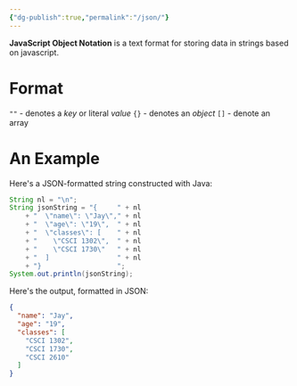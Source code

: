 ```yaml
---
{"dg-publish":true,"permalink":"/json/"}
---
```


**JavaScript Object Notation** is a text format for storing data in strings based on javascript. 
# Format
`""` - denotes a *key* or literal *value*
`{}` - denotes an *object*
`[]` - denote an array 

# An Example 
Here's a JSON-formatted string constructed with Java: 
```java 
String nl = "\n";
String jsonString = "{     " + nl
    + "  \"name\": \"Jay\"," + nl
    + "  \"age\": \"19\",  " + nl
    + "  \"classes\": [    " + nl
    + "    \"CSCI 1302\",  " + nl
    + "    \"CSCI 1730\"   " + nl
    + "  ]                 " + nl
    + "}                   ";
System.out.println(jsonString);
```
Here's the output, formatted in JSON: 
```json
{
  "name": "Jay",
  "age": "19",
  "classes": [
    "CSCI 1302",
    "CSCI 1730",
    "CSCI 2610"
  ]
}
```
